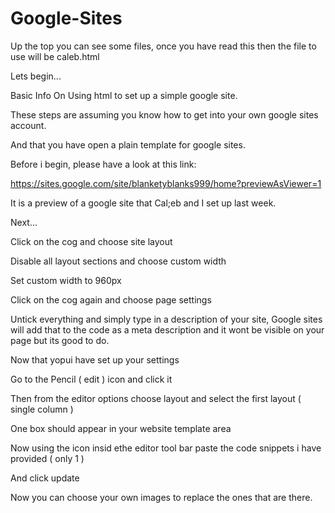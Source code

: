 Google-Sites
============

Up the top you can see some files, once you have read this then the file to use will be caleb.html

Lets begin...

Basic Info On Using html to set up a simple google site.

These steps are assuming you know how to get into your own google sites account.

And that you have open a plain template for google sites.

Before i begin, please have a look at this link:

https://sites.google.com/site/blanketyblanks999/home?previewAsViewer=1

It is a preview of a google site that Cal;eb and I set up last week.

Next...

Click on the cog and choose site layout

Disable all layout sections and choose custom width 

Set custom width to 960px

Click on the cog again and choose page settings

Untick everything and simply type in a description of your site,
Google sites will add that to the code as a meta description and it wont be visible on your page but its good to do.

Now that yopui have set up your settings

Go to the Pencil ( edit ) icon and click it

Then from the editor options choose layout and select the first layout ( single column )

One box should appear in your website template area

Now using the <HTML> icon insid ethe editor tool bar paste the code snippets i have provided ( only 1 )

And click update

Now you can choose your own images to replace the ones that are there.





